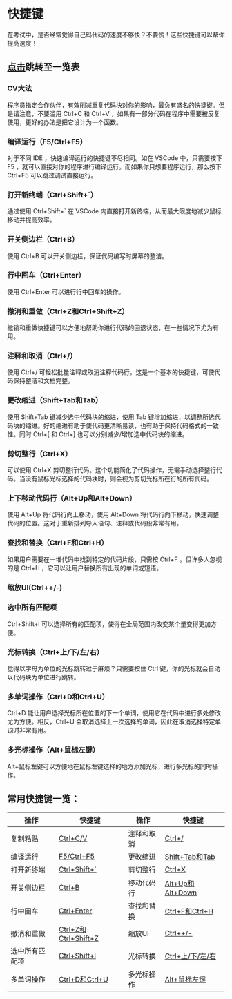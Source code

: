# 快捷键

在考试中，是否经常觉得自己码代码的速度不够快？不要慌！这些快捷键可以帮你提高速度！

## [点击](#常用快捷键一览)跳转至一览表

### CV大法
程序员指定合作伙伴，有效削减重复代码块对你的影响，最负有盛名的快捷键。但是请注意，不要滥用 Ctrl+C 和 Ctrl+V ，如果有一部分代码在程序中需要被反复使用，更好的办法是把它设计为一个函数。

### 编译运行（F5/Ctrl+F5）
对于不同 IDE ，快速编译运行的快捷键不尽相同。如在 VSCode 中，只需要按下 F5 ，就可以直接对你的程序进行编译运行。而如果你只想要程序运行，那么按下 Ctrl+F5 可以跳过调试直接运行。

### 打开新终端（Ctrl+Shift+`）
通过使用 Ctrl+Shift+` 在 VSCode 内直接打开新终端，从而最大限度地减少鼠标移动并提高效率。

### 开关侧边栏（Ctrl+B）
使用 Ctrl+B 可以开关侧边栏，保证代码编写时屏幕的整洁。

### 行中回车（Ctrl+Enter）
使用 Ctrl+Enter 可以进行行中回车的操作。

### 撤消和重做（Ctrl+Z和Ctrl+Shift+Z）
撤销和重做快捷键可以方便地帮助你进行代码的回退状态，在一些情况下尤为有用。

### 注释和取消（Ctrl+/）
使用 Ctrl+/ 可轻松批量注释或取消注释代码行，这是一个基本的快捷键，可使代码保持整洁和文档完整。

### 更改缩进（Shift+Tab和Tab）
使用 Shift+Tab 键减少选中代码块的缩进，使用 Tab 键增加缩进，以调整所选代码块的缩进。好的缩进有助于使代码更清晰易读，也有助于保持代码格式的一致性。同时 Ctrl+[ 和 Ctrl+] 也可以分别减少/增加选中代码块的缩进。

### 剪切整行（Ctrl+X）
可以使用 Ctrl+X 剪切整行代码。这个功能简化了代码操作，无需手动选择整行代码。当没有鼠标光标选择的代码块时，则会视为剪切光标所在行的所有代码。

### 上下移动代码行（Alt+Up和Alt+Down）
使用 Alt+Up 将代码行向上移动，使用 Alt+Down 将代码行向下移动，快速调整代码的位置。这对于重新排列导入语句、注释或代码段非常有用。

### 查找和替换（Ctrl+F和Ctrl+H）
如果用户需要在一堆代码中找到特定的代码片段，只需按 Ctrl+F 。但许多人忽视的是 Ctrl+H ，它可以让用户替换所有出现的单词或短语。

### 缩放UI(Ctrl++/-)

### 选中所有匹配项
Ctrl+Shift+l 可以选择所有的匹配项，使得在全局范围内改变某个量变得更加方便。

### 光标转换（Ctrl+上/下/左/右）
觉得以字母为单位的光标跳转过于麻烦？只需要按住 Ctrl 键，你的光标就会自动以代码块为单位进行跳转。

### 多单词操作（Ctrl+D和Ctrl+U）
Ctrl+D 能让用户选择光标所在位置的下一个单词，使用它在代码中进行多处修改尤为方便。相反，Ctrl+U 会取消选择上一次选择的单词，因此在取消选择特定单词时非常有用。

### 多光标操作（Alt+鼠标左键）
Alt+鼠标左键可以方便地在鼠标左键选择的地方添加光标，进行多光标的同时操作。

## 常用快捷键一览：
| **操作**         | **快捷键**                       | **操作**         | **快捷键**                           |
|------------------|----------------------------------|------------------|--------------------------------------|
| 复制粘贴         | [Ctrl+C/V](#cv大法)              | 注释和取消       | [Ctrl+/](#注释和取消ctrl)            |
| 编译运行         | [F5/Ctrl+F5](#编译运行f5ctrlf5)   | 更改缩进         | [Shift+Tab和Tab](#更改缩进shifttab和tab) |
| 打开新终端       | [Ctrl+Shift+`](#打开新终端ctrlshift) | 剪切整行         | [Ctrl+X](#剪切整行ctrlx)            |
| 开关侧边栏       | [Ctrl+B](#开关侧边栏ctrlb)        | 移动代码行       | [Alt+Up和Alt+Down](#上下移动代码行altup和altdown) |
| 行中回车         | [Ctrl+Enter](#行中回车ctrlenter)  | 查找和替换       | [Ctrl+F和Ctrl+H](#查找和替换ctrlf和ctrlh) |
| 撤消和重做       | [Ctrl+Z和Ctrl+Shift+Z](#撤消和重做ctrlz和ctrlshiftz) | 缩放UI           | [Ctrl++/-](#缩放uictrl-)             |
| 选中所有匹配项   | [Ctrl+Shift+l](#选中所有匹配项)   | 光标转换         | [Ctrl+上/下/左/右](#光标转换ctrl上下左右) |
| 多单词操作       | [Ctrl+D和Ctrl+U](#多单词操作ctrld和ctrlu) | 多光标操作       | [Alt+鼠标左键](#多光标操作alt鼠标左键) |
